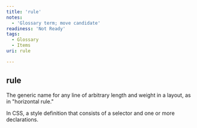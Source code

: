 ```yaml
---
title: 'rule'
notes:
  - 'Glossary term; move candidate'
readiness: 'Not Ready'
tags:
  - Glossary
  - Items
uri: rule

---
```

## rule

The generic name for any line of arbitrary length and weight in a layout, as in "horizontal rule."

In CSS, a style definition that consists of a selector and one or more declarations.

